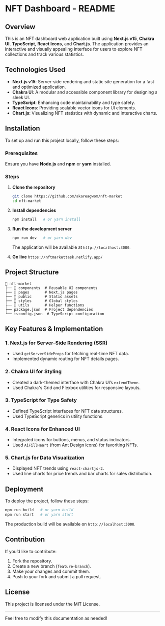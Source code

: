 # NFT Dashboard - README

## Overview
This is an NFT dashboard web application built using **Next.js v15**, **Chakra UI**, **TypeScript**, **React Icons**, and **Chart.js**. The application provides an interactive and visually appealing interface for users to explore NFT collections and track various statistics.

## Technologies Used
- **Next.js v15**: Server-side rendering and static site generation for a fast and optimized application.
- **Chakra UI**: A modular and accessible component library for designing a sleek UI.
- **TypeScript**: Enhancing code maintainability and type safety.
- **React Icons**: Providing scalable vector icons for UI elements.
- **Chart.js**: Visualizing NFT statistics with dynamic and interactive charts.

## Installation
To set up and run this project locally, follow these steps:

### Prerequisites
Ensure you have **Node.js** and **npm** or **yarn** installed.

### Steps
1. **Clone the repository**
   ```sh
   git clone https://github.com/akareagwom/nft-market
   cd nft-market
   ```

2. **Install dependencies**
   ```sh
   npm install   # or yarn install
   ```

3. **Run the development server**
   ```sh
   npm run dev   # or yarn dev
   ```
   The application will be available at `http://localhost:3000`.

4. **Go live**
`https://nftmarkettask.netlify.app/`

## Project Structure
```
📂 nft-market
├── 📂 components  # Reusable UI components
├── 📂 pages       # Next.js pages
├── 📂 public      # Static assets
├── 📂 styles      # Global styles
├── 📂 utils       # Helper functions
├── package.json  # Project dependencies
└── tsconfig.json  # TypeScript configuration
```

## Key Features & Implementation

### 1. **Next.js for Server-Side Rendering (SSR)**
- Used `getServerSideProps` for fetching real-time NFT data.
- Implemented dynamic routing for NFT details pages.

### 2. **Chakra UI for Styling**
- Created a dark-themed interface with Chakra UI’s `extendTheme`.
- Used Chakra's Grid and Flexbox utilities for responsive layouts.

### 3. **TypeScript for Type Safety**
- Defined TypeScript interfaces for NFT data structures.
- Used TypeScript generics in utility functions.

### 4. **React Icons for Enhanced UI**
- Integrated icons for buttons, menus, and status indicators.
- Used `AiFillHeart` (from Ant Design icons) for favoriting NFTs.

### 5. **Chart.js for Data Visualization**
- Displayed NFT trends using `react-chartjs-2`.
- Used line charts for price trends and bar charts for sales distribution.

## Deployment
To deploy the project, follow these steps:
```sh
npm run build   # or yarn build
npm run start   # or yarn start
```
The production build will be available on `http://localhost:3000`.

## Contribution
If you’d like to contribute:
1. Fork the repository.
2. Create a new branch (`feature-branch`).
3. Make your changes and commit them.
4. Push to your fork and submit a pull request.

## License
This project is licensed under the MIT License.

---
Feel free to modify this documentation as needed!

